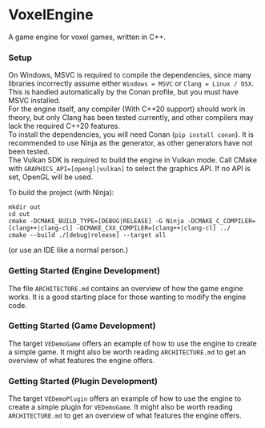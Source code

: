 # VoxelEngine
A game engine for voxel games, written in C++.


### Setup
On Windows, MSVC is required to compile the dependencies, since many libraries incorrectly assume 
either `Windows = MSVC` or `Clang = Linux / OSX`. This is handled automatically by the Conan profile, 
but you must have MSVC installed.  
For the engine itself, any compiler (With C++20 support) should work in theory, but only Clang has been tested currently,
and other compilers may lack the required C++20 features.  
To install the dependencies, you will need Conan (`pip install conan`). 
It is recommended to use Ninja as the generator, as other generators have not been tested.  
The Vulkan SDK is required to build the engine in Vulkan mode. 
Call CMake with `GRAPHICS_API=[opengl|vulkan]` to select the graphics API. If no API is set, OpenGL will be used.

To build the project (with Ninja):
```
mkdir out
cd out
cmake -DCMAKE_BUILD_TYPE=[DEBUG|RELEASE] -G Ninja -DCMAKE_C_COMPILER=[clang++|clang-cl] -DCMAKE_CXX_COMPILER=[clang++|clang-cl] ../
cmake --build ./[debug|release] --target all
```
(or use an IDE like a normal person.)


### Getting Started (Engine Development)
The file `ARCHITECTURE.md` contains an overview of how the game engine works. It is a good starting place for those wanting
to modify the engine code.


### Getting Started (Game Development)
The target `VEDemoGame` offers an example of how to use the engine to create a simple game. 
It might also be worth reading `ARCHITECTURE.md` to get an overview of what features the engine offers.


### Getting Started (Plugin Development)
The target `VEDemoPlugin` offers an example of how to use the engine to create a simple plugin for `VEDemoGame`.
It might also be worth reading `ARCHITECTURE.md` to get an overview of what features the engine offers.